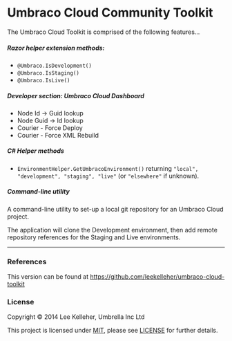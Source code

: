 # Umbraco Cloud Community Toolkit

The Umbraco Cloud Toolkit is comprised of the following features...

##### Razor helper extension methods:

* `@Umbraco.IsDevelopment()`
* `@Umbraco.IsStaging()`
* `@Umbraco.IsLive()`

	
##### Developer section: Umbraco Cloud Dashboard

* Node Id -> Guid lookup
* Node Guid -> Id lookup
* Courier - Force Deploy
* Courier - Force XML Rebuild


##### C# Helper methods

* `EnvironmentHelper.GetUmbracoEnvironment()` returning `"local", "development", "staging", "live"` (or `"elsewhere"` if unknown).


##### Command-line utility

A command-line utility to set-up a local git repository for an Umbraco Cloud project.

The application will clone the Development environment, then add remote repository references for the Staging and Live environments.


---

### References

This version can be found at https://github.com/leekelleher/umbraco-cloud-toolkit

### License

Copyright &copy; 2014 Lee Kelleher, Umbrella Inc Ltd

This project is licensed under [MIT](http://opensource.org/licenses/MIT), please see [LICENSE](LICENSE.md) for further details.
